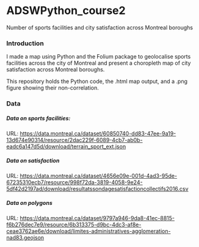 # ADSWPython_course2

Number of sports facilities and city satisfaction across Montreal boroughs

### Introduction

I made a map using Python and the Folium package to geolocalise sports facilities across the city of Montreal and present a choropleth map of city satisfaction across Montreal boroughs. 

This repository holds the Python code, the .html map output, and a .png figure showing their non-correlation.

### Data

##### Data on sports facilities:

URL: https://data.montreal.ca/dataset/60850740-dd83-47ee-9a19-13d674e90314/resource/2dac229f-6089-4cb7-ab0b-eadc6a147d5d/download/terrain_sport_ext.json

##### Data on satisfaction 

URL: https://data.montreal.ca/dataset/4656e09e-001d-4ad3-95de-67235310ecb7/resource/998f72da-3819-4058-9e24-5df42d2197ad/download/resultatssondagesatisfactioncollectifs2016.csv

##### Data on polygons

URL: https://data.montreal.ca/dataset/9797a946-9da8-41ec-8815-f6b276dec7e9/resource/6b313375-d9bc-4dc3-af8e-ceae3762ae6e/download/limites-administratives-agglomeration-nad83.geojson
